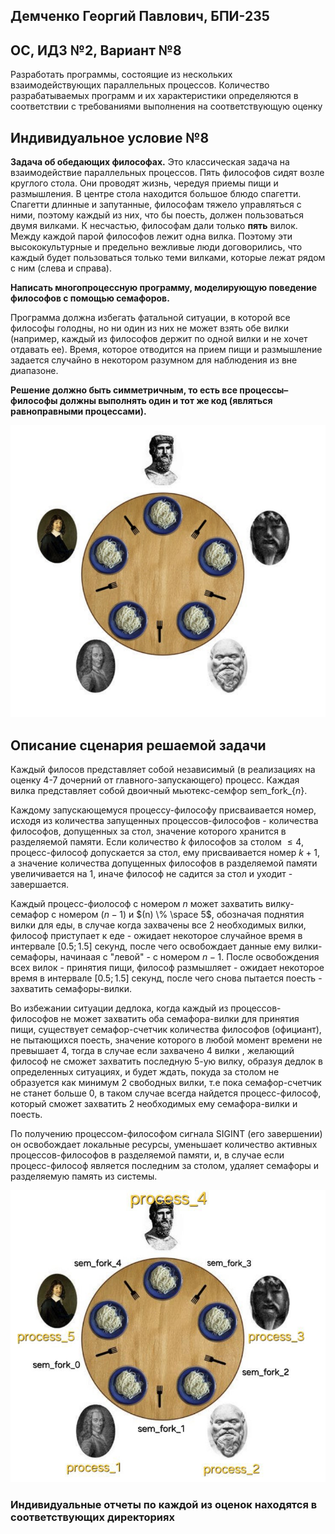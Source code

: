## Демченко Георгий Павлович, БПИ-235

## OC, ИДЗ №2, Вариант №8

Разработать программы, состоящие из нескольких взаимодействующих параллельных процессов. Количество разрабатываемых программ и их характеристики определяются в соответствии с требованиями выполнения на соответствующую оценку

## Индивидуальное условие №8

**Задача об обедающих философах.** Это классическая задача на взаимодействие параллельных процессов. Пять философов сидят возле круглого стола. Они проводят жизнь, чередуя приемы пищи и размышления. В центре стола находится большое блюдо спагетти. Спагетти длинные и запутанные, философам тяжело управляться с ними, поэтому каждый из них, что бы поесть, должен пользоваться двумя вилками. К несчастью, философам дали только **пять** вилок. Между каждой парой философов лежит одна вилка. Поэтому эти высококультурные и предельно вежливые люди договорились, что каждый будет пользоваться только теми вилками, которые лежат рядом с ним (слева и справа).

**Написать многопроцессную программу, моделирующую поведение философов с помощью семафоров.**

Программа должна избегать фатальной ситуации, в которой все философы голодны, но ни один из них не может взять обе вилки (например, каждый из философов держит по одной вилки и не хочет отдавать ее). Время, которое отводится на прием пищи и размышление задается случайно в некотором разумном для наблюдения из вне диапазоне.

**Решение должно быть симметричным, то есть все процессы– философы должны выполнять один и тот же код (являться равноправными процессами).**

![solution_viz](img/solution_viz.png)

## Описание сценария решаемой задачи

Каждый филосов представляет собой независимый (в реализациях на оценку 4-7 дочерний от главного-запускающего) процесс. Каждая вилка представляет собой двоичный мьютекс-семфор sem_fork_{$n$}. 

Каждому запускающемуся процессу-философу присваивается номер, исходя из количества запущенных процессов-философов - количества философов, допущенных за стол, значение которого хранится в разделяемой памяти. Если количество $k$ философов за столом $\leq 4$, процесс-философ допускается за стол, ему присваивается номер $k + 1$, а значение количества допущенных философов в разделяемой памяти увеличивается на 1, иначе философ не садится за стол и уходит - завершается.

Каждый процесс-фиолософ с номером $n$ может захватить вилку-семафор с номером $(n - 1)$ и $(n) \% \space 5$, обозначая поднятия вилки для еды, в случае когда захвачены все 2 необходимых вилки, философ приступает к еде - ожидает некоторое случайное время в интервале $[0.5;1.5]$ секунд, после чего освобождает данные ему вилки-семафоры, начинаая с "левой" - с номером $n-1$. После освобождения всех вилок - принятия пищи, философ размышляет - ожидает некоторое время в  интервале $[0.5;1.5]$ секунд, после чего снова пытается поесть - захватить семафоры-вилки.

Во избежании ситуации дедлока, когда каждый из процессов-философов не может захватить оба семафора-вилки для принятия пищи, существует семафор-счетчик количества философов (официант), не пытающихся поесть, значение которого в любой момент времени не превышает 4, тогда в случае если захвачено 4 вилки , желающий философ не сможет захватить последную 5-ую вилку, образуя дедлок в определенных ситуациях, и будет ждать, покуда за столом не образуется как минимум 2 свободных вилки, т.е пока семафор-счетчик не станет больше 0, в таком случае всегда найдется процесс-философ, который сможет захватить 2 необходимых ему семафора-вилки и поесть.

По получению процессом-философом сигнала SIGINT (его завершении) он освобождает локальные ресурсы, уменьшает количество активных процессов-философов в разделяемой памяти, и, в случае если процесс-философ является последним за столом, удаляет семафоры и разделяемую память из системы.

![solution_viz_2](img/solution_viz_2.jpg)

### Индивидуальные отчеты по каждой из оценок находятся в соответствующих директориях